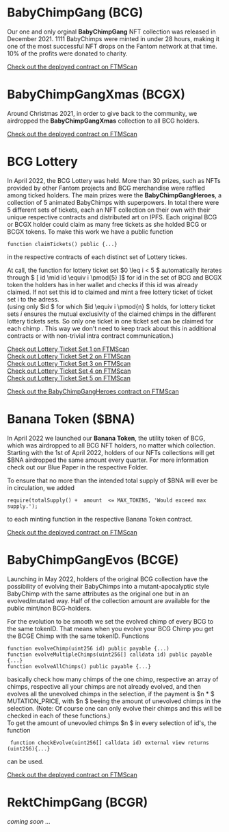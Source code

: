# BabyChimpGang (BCG)

Our one and only orginal **BabyChimpGang** NFT collection was released in December 2021. 1111 BabyChimps were minted in under 28 hours, making it one of the most successful NFT drops on the Fantom network at that time. 10% of the profits were donated to charity.

[Check out the deployed contract on FTMScan](https://ftmscan.com/address/0x7f9893ef9726d23e249518eaa1424677b7fed6a9)

# BabyChimpGangXmas (BCGX)

Around Christmas 2021, in order to give back to the community, we airdropped the **BabyChimpGangXmas** collection to all BCG holders. 

[Check out the deployed contract on FTMScan](https://ftmscan.com/address/0x207a1521aa373a9bd44c17faf9e77397195b77f9)

# BCG Lottery
In April 2022, the BCG Lottery was held. More than 30 prizes, such as NFTs provided by other Fantom projects and BCG merchandise were raffled among ticked holders. The main prizes were the **BabyChimpGangHeroes**, a collection of 5 animated BabyChimps with superpowers. In total there were 5 different sets of tickets, each an NFT collection on their own with their unique respective contracts and distributed art on IPFS. Each original BCG or BCGX holder could claim as many free tickets as she holded BCG or BCGX tokens.
To make this work we have a public function 
```solidity
function claimTickets() public {...}
````
in the respective contracts of each distinct set of Lottery tickes.  

At call, the function for lottery ticket set  $0 \leq i < 5 $ automatically iterates through $ \[ id \mid id \equiv i \pmod{5} \]$ for id in the set of BCG and BCGX token the holders has in her wallet and checks if this id was already claimed. If not set this id to claimed and mint a free lottery ticket of ticket set i to the adress.  
(using only $id $ for which  $id \equiv i \pmod{n} $ holds, for lottery ticket sets $i$ ensures the mutual exclusivity of the claimed chimps in the different lottery tickets sets. So only one ticket in one ticket set can be claimed for each chimp . This way we don't need to keep track about this in  additional contracts or with non-trivial intra contract communication.)

[Check out Lottery Ticket Set 1 on FTMScan](https://ftmscan.com/address/0x64b375f7c8f74e00dbc46e8497ae6dc90e3f3a01)  
[Check out Lottery Ticket Set 2 on FTMScan](https://ftmscan.com/address/0x1b7cf0279f47d973fd870d295f32e4b6a10f8958)  
[Check out Lottery Ticket Set 3 on FTMScan](https://ftmscan.com/address/0xac387c08ca418c7182f17cca957b863679ea3373)  
[Check out Lottery Ticket Set 4 on FTMScan](https://ftmscan.com/address/0x91b4b3e41c755ffb4656799f41bf7bc98e84dbf7)  
[Check out Lottery Ticket Set 5 on FTMScan](https://ftmscan.com/token/0x337d54327a75d39109d046f35c76960e6cd6099b)

[Check out the BabyChimpGangHeroes contract on FTMScan](https://ftmscan.com/address/0xb926ad1b2a331049a0f19ddd2f19e82988e4b854)

# Banana Token ($BNA)
In April 2022 we launched our **Banana Token**, the utility token of BCG, which was airdropped to all BCG NFT holders, no matter which collection. Starting with the 1st of April 2022, holders of our NFTs collections will get $BNA airdropped the same amount every quarter. For more information check out  our Blue Paper in the respective Folder.

To ensure that no more than the intended total supply of $BNA will ever be in circulation, we added 
```solidity
require(totalSupply() +  amount  <= MAX_TOKENS, 'Would exceed max supply.');
```
to each minting function in the respective Banana Token contract.

[Check out the deployed contract on FTMScan](https://ftmscan.com/address/0x132331815a1d519ca461e85949c8f2ed0feaece9)

# BabyChimpGangEvos (BCGE)
Launching in May 2022, holders of the original BCG collection have the possibility of evolving their BabyChimps into a mutant-apocalyptic style BabyChimp with the same attributes as the original one but in an evolved/mutated way. Half of the collection amount are available for the public mint/non BCG-holders.

 
For the evolution to be smooth we set the evolved chimp of every BCG to the same tokenID. That means when you evolve your BCG Chimp you get the BCGE Chimp with the same tokenID. Functions 
```solidity 
function evolveChimp(uint256 id) public payable {...)
function evolveMultipleChimps(uint256[] calldata id) public payable {...}
function evolveAllChimps() public payable {...}
```
basically check how many chimps of the one chimp, respective an array of chimps, respective all your chimps are not already evolved, and then evolves all the unevolved chimps in the selection, if the payment is  $n * $ MUTATION_PRICE, with  $n $ beeing the amount of unevolved chimps in the selection. (Note: Of course one can only evolve their chimps and this will be checked in each of these functions.)  
To get the amount of unevovled chimps  $n $ in every selection of id's, the function
```solidity 
 function checkEvolve(uint256[] calldata id) external view returns (uint256){...}
```
can be used.

[Check out the deployed contract on FTMScan](https://ftmscan.com/address/0x86645fe4975b03c7653eb3010ff78a02acc7acdc)

# RektChimpGang (BCGR)

*coming soon ...*
